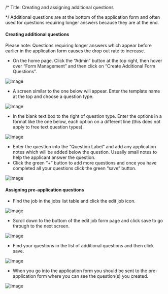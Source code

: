 /*
Title: Creating and assigning additional questions

*/
Additional questions are at the bottom of the application form and often used for questions requiring longer answers because they are at the end.  
  

#### Creating additional questions

  
Please note: Questions requiring longer answers which appear before earlier in the application form causes the drop out rate to increase.  
  

- On the home page. Click the “Admin” button at the top right, then hover over “Form Management” and then click on “Create Additional Form Questions”.

![Image](https://s3.amazonaws.com/tw-desk/i/122167/attachment-inline/98318.20150609150144928.98318.20150609150144928Khct0)  
  

- A screen similar to the one below will appear. Enter the template name at the top and choose a question type.

![Image](https://s3.amazonaws.com/tw-desk/i/122167/attachment-inline/98318.20150609150440116.98318.201506091504401165Wb9f)  
  

- In the blank text box to the right of question type. Enter the options in a format like the one below, each option on a different line (this does not apply to free text question types).

![Image](https://s3.amazonaws.com/tw-desk/i/122167/attachment-inline/98318.20150610093147788.98318.20150610093147788wITcD)  
  

- Enter the question into the “Question Label” and add any application notes which will be added below the question. Usually small notes to help the applicant answer the question.
- Click the green “+” button to add more questions and once you have completed all your questions click the green “save” button.
  
![Image](https://s3.amazonaws.com/tw-desk/i/122167/attachment-inline/98318.20150610092128550.98318.20150610092128550lqcmt)  
  

#### Assigning pre-application questions

- Find the job in the jobs list table and click the edit job icon.

![Image](https://s3.amazonaws.com/tw-desk/i/122167/attachment-inline/98318.20150609123558998.98318.20150609123558998e21B0)  
  

- Scroll down to the bottom of the edit job form page and click save to go through to the next screen.

![Image](https://s3.amazonaws.com/tw-desk/i/122167/attachment-inline/98318.20150609123629888.98318.20150609123629888YAIzF)  
  

- Find your questions in the list of additional questions and then click save.

![Image](https://s3.amazonaws.com/tw-desk/i/122167/attachment-inline/98318.20150610132500170.98318.201506101325001701Xkl4)  
  

- When you go into the application form you should be sent to the pre-application form where you can see the question(s) you created.

![Image](https://s3.amazonaws.com/tw-desk/i/122167/attachment-inline/98318.20150610132709223.98318.201506101327092233LF2I)
